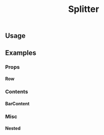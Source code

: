 ﻿---
title: Splitter
desc: A simple and touch-ready panes splitter / resizer.
---

## Usage

<masa-example file="Examples.labs.splitters.Usage"></masa-example>

## Examples

### Props

#### Row

<masa-example file="Examples.labs.splitters.Row"></masa-example>

### Contents

#### BarContent

<masa-example file="Examples.labs.splitters.BarContent"></masa-example>

### Misc

#### Nested

<masa-example file="Examples.labs.splitters.Nested"></masa-example>
